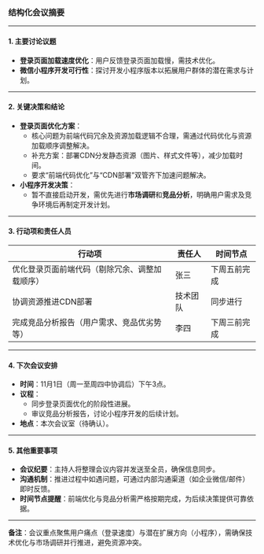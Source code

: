 

### 结构化会议摘要  

---

#### **1. 主要讨论议题**  
- **登录页面加载速度优化**：用户反馈登录页面加载慢，需技术优化。  
- **微信小程序开发可行性**：探讨开发小程序版本以拓展用户群体的潜在需求与计划。  

---

#### **2. 关键决策和结论**  
- **登录页面优化方案**：  
  - 核心问题为前端代码冗余及资源加载逻辑不合理，需通过代码优化与资源加载顺序调整解决。  
  - 补充方案：部署CDN分发静态资源（图片、样式文件等），减少加载时间。  
  - 要求“前端代码优化”与“CDN部署”双管齐下加速问题解决。  
- **小程序开发决策**：  
  - 暂不直接启动开发，需优先进行**市场调研**和**竞品分析**，明确用户需求及竞争环境后再制定开发计划。  

---

#### **3. 行动项和责任人员**  
| **行动项**                     | **责任人** | **时间节点**       |  
|-------------------------------|------------|--------------------|  
| 优化登录页面前端代码（剔除冗余、调整加载顺序） | 张三         | 下周五前完成       |  
| 协调资源推进CDN部署                  | 技术团队       | 同步进行           |  
| 完成竞品分析报告（用户需求、竞品优劣势等） | 李四         | 下周三前完成       |  

---

#### **4. 下次会议安排**  
- **时间**：11月1日（周一至周四中协调后）下午3点。  
- **议程**：  
  - 同步登录页面优化的阶段性进展。  
  - 审议竞品分析报告，讨论小程序开发的后续计划。  
- **地点**：本次会议室（待确认）。  

---

#### **5. 其他重要事项**  
- **会议纪要**：主持人将整理会议内容并发送至全员，确保信息同步。  
- **沟通机制**：推进过程中如遇问题，可通过内部沟通渠道（如企业微信/邮件）即时反馈。  
- **时间节点提醒**：前端优化与竞品分析需严格按期完成，为后续决策提供可靠依据。  

--- 

**备注**：会议重点聚焦用户痛点（登录速度）与潜在扩展方向（小程序），需确保技术优化与市场调研并行推进，避免资源冲突。